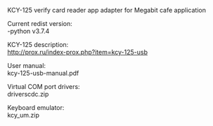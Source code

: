 KCY-125 verify card reader app adapter for Megabit cafe application

Current redist version:<br>
-python v3.7.4



KCY-125 description:<br>
http://prox.ru/index-prox.php?item=kcy-125-usb


User manual:<br>
kcy-125-usb-manual.pdf


Virtual COM port drivers:<br>
driverscdc.zip


Keyboard emulator:<br>
kcy_um.zip

